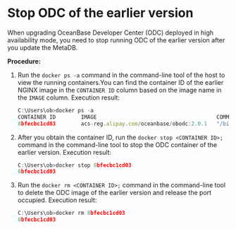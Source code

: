 Stop ODC of the earlier version 
====================================================

When upgrading OceanBase Developer Center (ODC) deployed in high availability mode, you need to stop running ODC of the earlier version after you update the MetaDB. 

**Procedure:** 

1. Run the `docker ps -a` command in the command-line tool of the host to view the running containers.You can find the container ID of the earlier NGINX image in the `CONTAINER ID` column based on the image name in the `IMAGE` column. Execution result:

   ```javascript
   C:\Users\ob>docker ps -a
   CONTAINER ID        IMAGE                                      COMMAND                  CREATED             STATUS              PORTS                                      NAMES
   8bfecbc1cd03        acs-reg.alipay.com/oceanbase/obodc:2.0.1   "/bin/sh -c '/usr/bi..."   13 days ago         Up 13 days          80/tcp, 8080/tcp, x.x.x.x:8989->8989/tcp   obodc
   ```

   

2. After you obtain the container ID, run the `docker stop <CONTAINER ID>;` command in the command-line tool to stop the ODC container of the earlier version. Execution result:

   ```javascript
   C:\Users\ob>docker stop 8bfecbc1cd03
   8bfecbc1cd03
   ```

   

3. Run the `docker rm <CONTAINER ID>;` command in the command-line tool to delete the ODC image of the earlier version and release the port occupied. Execution result:

   ```javascript
   C:\Users\ob>docker rm 8bfecbc1cd03
   8bfecbc1cd03
   ```

   



